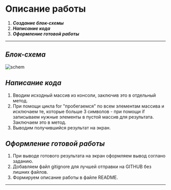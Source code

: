 # Описание работы
1. ***Создание блок-схемы***
2. ***Написание кода***
3. ***Оформление готовой работы***
---
## *Блок-схема* 
![schem]("https://github.com/IlyaRyabov14/home_work/blob/main/scheme.png")
## *Написание кода*
1. Вводим исходный массив из консоли, заключив это в отдельный метод.
2. При помощи цикла for "пробегаемся" по всем элементам массива и исключаем те, которые больше 3 символов - при помощи if записываем нужные элементы в пустой массив для результата. Заключаем это в метод.
3. Выводим получившийся результат на экран.
## *Оформление готовой работы*
1. При выводе готового результата на экран оформляем вывод соглано заданию.
2. Добавляем файл gitignore для лучшей отправки на GITHUB без лишних файлов.
3. Формируем описание работы в файле README.
--- 
